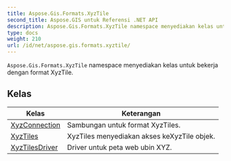 ```yaml
---
title: Aspose.Gis.Formats.XyzTile
second_title: Aspose.GIS untuk Referensi .NET API
description: Aspose.Gis.Formats.XyzTile namespace menyediakan kelas untuk bekerja dengan format XyzTile.
type: docs
weight: 210
url: /id/net/aspose.gis.formats.xyztile/
---
```

`Aspose.Gis.Formats.XyzTile` namespace menyediakan kelas untuk bekerja dengan format XyzTile.

## Kelas

| Kelas | Keterangan |
| --- | --- |
| [XyzConnection](./xyzconnection/) | Sambungan untuk format XyzTiles. |
| [XyzTiles](./xyztiles/) | XyzTiles menyediakan akses keXyzTile objek. |
| [XyzTilesDriver](./xyztilesdriver/) | Driver untuk peta web ubin XYZ. |


